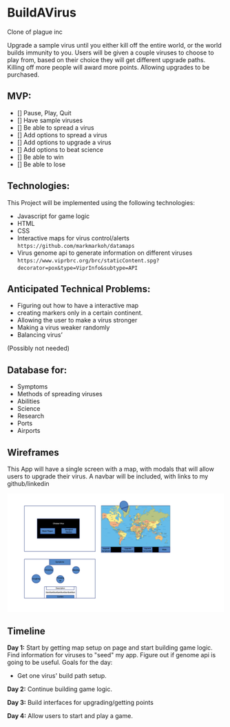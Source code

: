 # BuildAVirus
Clone of plague inc

Upgrade a sample virus until you either kill off the entire world, or the world builds immunity to you.
Users will be given a couple viruses to choose to play from, based on their choice they will get different upgrade paths.
Killing off more people will award more points. Allowing upgrades to be purchased.

## MVP:
  - [] Pause, Play, Quit
  - [] Have sample viruses
  - [] Be able to spread a virus
  - [] Add options to spread a virus
  - [] Add options to upgrade a virus
  - [] Add options to beat science
  - [] Be able to win
  - [] Be able to lose

## Technologies:
This Project will be implemented using the following technologies:
  - Javascript for game logic
  - HTML
  - CSS
  - Interactive maps for virus control/alerts `https://github.com/markmarkoh/datamaps`
  - Virus genome api to generate information on different viruses `https://www.viprbrc.org/brc/staticContent.spg?decorator=pox&type=ViprInfo&subtype=API`

## Anticipated Technical Problems:
  - Figuring out how to have a interactive map
  - creating markers only in a certain continent.
  - Allowing the user to make a virus stronger
  - Making a virus weaker randomly
  - Balancing virus’



(Possibly not needed)
## Database for:
  - Symptoms 
  - Methods of spreading viruses
  - Abilities
  - Science
  - Research
  - Ports
  - Airports
  
## Wireframes
This App will have a single screen with a map, with modals that will allow users to upgrade their virus. A navbar will be included, with links to my github/linkedin

![wireframe](/wireframe.png)

## Timeline

**Day 1:** Start by getting map setup on page and start building game logic. Find information for viruses to "seed" my app. Figure out if genome api is going to be useful.
 Goals for the day: 
 * Get one virus' build path setup.
 
 **Day 2:** Continue building game logic.
 
 **Day 3:** Build interfaces for upgrading/getting points
 
 **Day 4:** Allow users to start and play a game.

